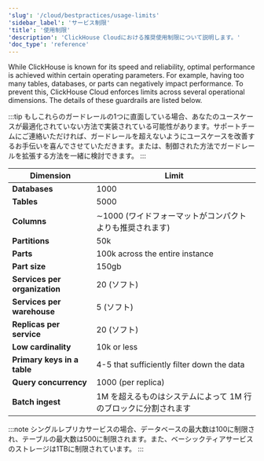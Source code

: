 ```yaml
---
'slug': '/cloud/bestpractices/usage-limits'
'sidebar_label': 'サービス制限'
'title': '使用制限'
'description': 'ClickHouse Cloudにおける推奨使用制限について説明します。'
'doc_type': 'reference'
---
```


While ClickHouse is known for its speed and reliability, optimal performance is 
achieved within certain operating parameters. For example, having too many tables,
databases, or parts can negatively impact performance. To prevent this, ClickHouse
Cloud enforces limits across several operational dimensions. 
The details of these guardrails are listed below.

:::tip
もしこれらのガードレールの1つに直面している場合、あなたのユースケースが最適化されていない方法で実装されている可能性があります。サポートチームにご連絡いただければ、ガードレールを超えないようにユースケースを改善するお手伝いを喜んでさせていただきます。または、制御された方法でガードレールを拡張する方法を一緒に検討できます。 
:::

| Dimension                     | Limit                                                      |
|-------------------------------|------------------------------------------------------------|
| **Databases**                 | 1000                                                       |
| **Tables**                    | 5000                                                       |
| **Columns**                   | ∼1000 (ワイドフォーマットがコンパクトよりも推奨されます)                |
| **Partitions**                | 50k                                                        |
| **Parts**                     | 100k across the entire instance                            |
| **Part size**                 | 150gb                                                      |
| **Services per organization** | 20 (ソフト)                                                  |
| **Services per warehouse**    | 5 (ソフト)                                                   |
| **Replicas per service**      | 20 (ソフト)                                                  |  
| **Low cardinality**           | 10k or less                                                |
| **Primary keys in a table**   | 4-5 that sufficiently filter down the data                 |
| **Query concurrency**         | 1000 (per replica)                                         |
| **Batch ingest**              | 1M を超えるものはシステムによって 1M 行のブロックに分割されます |

:::note
シングルレプリカサービスの場合、データベースの最大数は100に制限され、テーブルの最大数は500に制限されます。また、ベーシックティアサービスのストレージは1TBに制限されています。
:::
